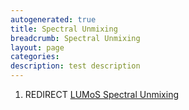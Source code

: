 ```yaml
---
autogenerated: true
title: Spectral Unmixing
breadcrumb: Spectral Unmixing
layout: page
categories: 
description: test description
---
```


1.  REDIRECT [LUMoS Spectral Unmixing](LUMoS_Spectral_Unmixing "wikilink")
